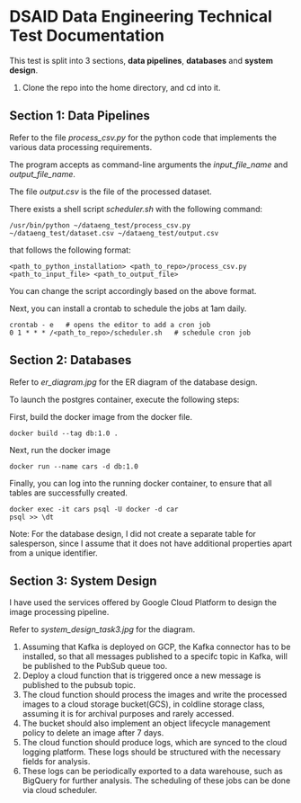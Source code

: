 # DSAID Data Engineering Technical Test Documentation

This test is split into 3 sections, **data pipelines**, **databases** and **system design**. 

1. Clone the repo into the home directory, and cd into it.

## Section 1: Data Pipelines
Refer to the file *process_csv.py* for the python code that implements the various data processing requirements.

The program accepts as command-line arguments the *input_file_name* and *output_file_name*.

The file *output.csv* is the file of the processed dataset.

There exists a shell script *scheduler.sh* with the following command:

    /usr/bin/python ~/dataeng_test/process_csv.py ~/dataeng_test/dataset.csv ~/dataeng_test/output.csv
 
that follows the following format:

    <path_to_python_installation> <path_to_repo>/process_csv.py <path_to_input_file> <path_to_output_file>

You can change the script accordingly based on the above format.

Next, you can install a crontab to schedule the jobs at 1am daily.

    crontab - e   # opens the editor to add a cron job
    0 1 * * * /<path_to_repo>/scheduler.sh   # schedule cron job


## Section 2: Databases
Refer to *er_diagram.jpg* for the ER diagram of the database design.

To launch the postgres container, execute the following steps:

First, build the docker image from the docker file.

    docker build --tag db:1.0 .

Next, run the docker image

    docker run --name cars -d db:1.0

Finally, you can log into the running docker container, to ensure that all tables are successfully created.

    docker exec -it cars psql -U docker -d car
    psql >> \dt 

Note: For the database design, I did not create a separate table for salesperson, since I assume that it does not have additional properties apart from a unique identifier.

## Section 3: System Design
I have used the services offered by Google Cloud Platform to design the image processing pipeline.

Refer to *system_design_task3.jpg* for the diagram.

1. Assuming that Kafka is deployed on GCP, the Kafka connector has to be installed, so that all messages published to a specifc topic in Kafka, will be published to the PubSub queue too.
2. Deploy a cloud function that is triggered once a new message is published to the pubsub topic.
3. The cloud function should process the images and write the processed images to a cloud storage bucket(GCS), in coldline storage class, assuming it is for archival purposes and rarely accessed.
4. The bucket should also implement an object lifecycle management policy to delete an image after 7 days.
5. The cloud function should produce logs, which are synced to the cloud logging platform. These logs should be structured with the necessary fields for analysis.
6. These logs can be periodically exported to a data warehouse, such as BigQuery for further analysis. The scheduling of these jobs can be done via cloud scheduler.

